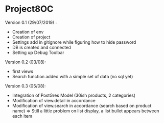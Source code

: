 # Project8OC

Version 0.1 (29/07/2019) :
- Creation of env
- Creation of project
- Settings add in gitignore while figuring how to hide password
- DB is created and connected
- Setting up Debug Toolbar

Version 0.2 (03/08):
- first views
- Search function added with a simple set of data (no sql yet)

Version 0.3 (05/08):
- Integration of PostGres Model (30ish products, 2 categories)
- Modification of view.detail in accordance
- Modification of view.search in accordance (search based on product name)
=> Still a little problem on list display, a list bullet appears between each item
